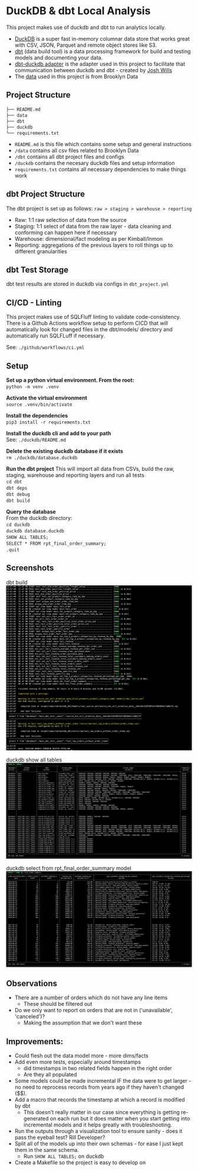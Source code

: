 # DuckDB & dbt Local Analysis
This project makes use of duckdb and dbt to run analytics locally.

* [DuckDB](https://duckdb.org/) is a super fast in-memory columnar data store that works great with CSV, JSON, Parquet and remote object stores like S3.  
* [dbt](https://www.getdbt.com/) (data build tool) is a data processing framework for build and testing models and documenting your data.
* [dbt-duckdb adapter](https://github.com/jwills/dbt-duckdb) is the adapter used in this project to facilitate that communication between duckdb and dbt - created by [Josh Wills](https://github.com/jwills)
* The [data](https://app.mode.com/brooklyndata/tables) used in this project is from Brooklyn Data

## Project Structure
```
├── README.md
├── data
├── dbt
├── duckdb
└── requirements.txt
```
* `README.md` is this file which contains some setup and general instructions
* `/data` contains all csv files related to Brooklyn Data
* `/dbt` contains all dbt project files and configs
* `/duckdb` contains the necesary duckdb files and setup information
* `requirements.txt` contains all necessary dependencies to make things work


## dbt Project Structure
The dbt project is set up as follows:
`raw > staging > warehouse > reporting`

* Raw: 1:1 raw selection of data from the source
* Staging: 1:1 select of data from the raw layer - data cleaning and conforming can happen here if necessary
* Warehouse: dimensional/fact modeling as per Kimball/Inmon
* Reporting: aggregations of the previous layers to roll things up to different granularities

## dbt Test Storage
dbt test results are stored in duckdb via configs in `dbt_project.yml`

## CI/CD - Linting
This project makes use of SQLFluff linting to validate code-consistency.
There is a Github Actions workflow setup to perform CICD that will automatically look for changed files in the dbt/models/ directory and automatically run SQLFLuff if necessary.

See: `./github/workflows/ci.yml`

## Setup
**Set up a python virtual environment. From the root:**  
`python -m venv .venv`

**Activate the virtual environment**  
`source .venv/bin/activate`

**Install the dependencies**  
`pip3 install -r requirements.txt`

**Install the duckdb cli and add to your path**  
See: `./duckdb/README.md`

**Delete the existing duckdb database if it exists**  
`rm ./duckdb/database.duckdb`

**Run the dbt project**
This will import all data from CSVs, build the raw, staging, warehouse and reporting layers and run all tests  
`cd dbt`  
`dbt deps`  
`dbt debug`  
`dbt build`

**Query the database**  
From the duckdb directory:  
`cd duckdb`  
`duckdb database.duckdb`  
`SHOW ALL TABLES;`  
`SELECT * FROM rpt_final_order_summary;`  
`.quit`  


## Screenshots
dbt build
![dbt build](./assets/dbt_project_build.png)

duckdb show all tables
![duckdb show all tables](./assets/duckdb_show_all_tables.png)

duckdb select from rpt_final_order_summary model
![duckdb select from final](./assets/duckdb_select_rpt_final_order_summary.png)


## Observations
- There are a number of orders which do not have any line items
    - These should be filtered out
- Do we only want to report on orders that are not in ('unavailable', 'canceled')?
    - Making the assumption that we don't want these

## Improvements:
- Could flesh out the data model more - more dims/facts
- Add even more tests, especially around timestamps
    - did timestamps in two related fields happen in the right order
    - Are they all populated
- Some models could be made incremental IF the data were to get larger - no need to reprocess records from years ago if they haven't changed ($$).
- Add a macro that records the timestamp at which a record is modified by dbt
    - This doesn't really matter in our case since everything is getting re-generated on each run but it does matter when you start getting into incremental models and it helps greatly with troubleshooting.
- Run the outputs through a visualization tool to ensure sanity - does it pass the eyeball test? Rill Developer?
- Split all of the models up into their own schemas - for ease I just kept them in the same schema.
    - Run `SHOW ALL TABLES;` on duckdb
- Create a Makefile so the project is easy to develop on
